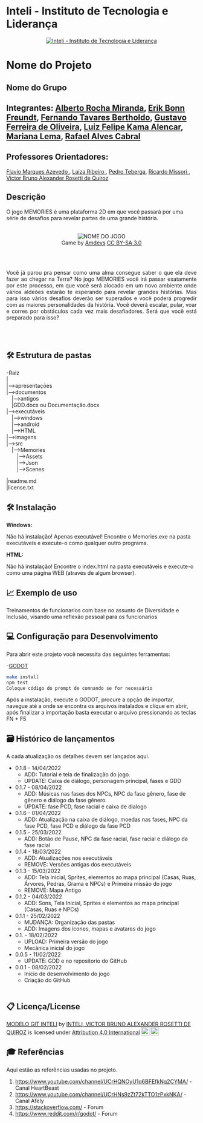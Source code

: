 # Inteli - Instituto de Tecnologia e Liderança 

<p align="center">
<a href= "https://www.inteli.edu.br/"><img src="https://www.inteli.edu.br/wp-content/uploads/2021/08/20172028/marca_1-2.png" alt="Inteli - Instituto de Tecnologia e Liderança" border="0"></a>
</p>

# Nome do Projeto

## Nome do Grupo

## Integrantes: <a href="//linkedin.com/in/alberto-da-rocha-miranda-614315232/">Alberto Rocha Miranda</a>, <a href="//linkedin.com/in/erik-bonn-freundt-119619210/">Erik Bonn Freundt</a>, <a href="//linkedin.com/in/fernando-tavares-bertholdo-199b60173/">Fernando Tavares Bertholdo</a>, <a href="//linkedin.com/in/gustavo-ferreira-aa8050220/">Gustavo Ferreira de Oliveira</a>, <a href="//linkedin.com/in/luiz-felipe-kama-alencar-722935142/">Luiz Felipe Kama Alencar</a>, <a href="//linkedin.com/in/mariana-lema-9861ba21b/">Mariana Lema</a>, <a href="//linkedin.com/in/rafael-alves-cabral/">Rafael Alves Cabral</a>

## Professores Orientadores: 
<a href="http://lattes.cnpq.br/2716416791407528" target="_blank" rel="noopener noreferrer"> Flavio Marques Azevedo </a>, 
<a href="http://lattes.cnpq.br/9324969584977927" target="_blank" rel="noopener noreferrer"> Laíza Ribeiro </a>, 
<a href="http://lattes.cnpq.br/2951162577564329" target="_blank" rel="noopener noreferrer"> Pedro Teberga</a>, 
<a href="http://lattes.cnpq.br/2327073767433655" target="_blank" rel="noopener noreferrer"> Ricardo Missori </a>,
<a href="http://lattes.cnpq.br/3254174044411983" target="_blank" rel="noopener noreferrer"> Victor Bruno Alexander Rosetti de Quiroz </a>

## Descrição

O jogo MEMORIES é uma plataforma 2D em que você passará por uma série de desafios para revelar partes de uma grande história.
<br><br>
<p align="center">
<img src="https://user-images.githubusercontent.com/65983794/162753737-11d2a118-fa6d-4ebd-b148-5b9169930e65.png" alt="NOME DO JOGO" border="0"><br>
  Game by <a href="#">Amdevs</a> <a rel="license" href="https://creativecommons.org/licenses/by-sa/3.0/">CC BY-SA 3.0</a>
</p>

<br><br>
<p align="justify">Você já parou pra pensar como uma alma consegue saber o que ela deve fazer ao chegar na Terra? 
No jogo MEMORIES você irá passar exatamente por este processo, em que você será alocado em um novo ambiente onde vários aldeões estarão te esperando para revelar grandes histórias. 
Mas para isso vários desafios deverão ser superados e você poderá progredir com as maiores personalidades da história. Você deverá escalar, pular, voar e corres por obstáculos cada vez mais desafiadores. Será que você está preparado para isso?</p>
<br><br>

## 🛠 Estrutura de pastas

-Raiz<br>
|<br>
|-->apresentações<br>
|-->documentos<br>
  &emsp;|-->antigos<br>
  &emsp;|GDD.docx ou Documentação.docx<br>
|-->executáveis<br>
  &emsp;|-->windows<br>
  &emsp;|-->android<br>
  &emsp;|-->HTML<br>
|-->imagens<br>
|-->src<br>
  &emsp;|-->Memories<br>
    &emsp;&emsp;|-->Assets<br>
    &emsp;&emsp;|-->Json<br>
    &emsp;&emsp;|-->Scenes<br>
  
|readme.md<br>
|license.txt<br>

## 🛠 Instalação

<b>Windows:</b>

Não há instalação! Apenas executável!
Encontre o Memories.exe na pasta executáveis e execute-o como qualquer outro programa.

<b>HTML:</b>

Não há instalação!
Encontre o index.html na pasta executáveis e execute-o como uma página WEB (através de algum browser).

## 📈 Exemplo de uso

Treinamentos de funcionarios com base no assunto de Diversidade e Inclusão, visando uma reflexão pessoal para os funcionarios

## 💻 Configuração para Desenvolvimento

Para abrir este projeto você necessita das seguintes ferramentas:

-<a href="https://godotengine.org/download">GODOT</a>

```sh
make install
npm test
Coloque código do prompt de comnando se for necessário
```
Após a instalação, execute o GODOT, procure a opção de importar, navegue até a onde se encontra os arquivos instalados e clique em abrir, após finalizar a importação basta executar o arquivo pressionando as teclas FN + F5 

## 🗃 Histórico de lançamentos

A cada atualização os detalhes devem ser lançados aqui.
* 0.1.8 - 14/04/2022
  * ADD: Tutorial e tela de finalização do jogo.
  * UPDATE: Caixa de diálogo, personagem principal, fases e GDD
* 0.1.7 - 08/04/2022
  * ADD: Músicas nas fases dos NPCs, NPC da fase gênero, fase de gênero e diálogo da fase gênero.
  * UPDATE: fase PCD, fase racial e caixa de dialogo
* 0.1.6 - 01/04/2022
  * ADD: Atualização na caixa de diálogo, moedas nas fases, NPC da fase PCD, fase PCD e diálogo da fase PCD
* 0.1.5 - 25/03/2022
  * ADD: Botão de Pause, NPC da fase racial, fase racial e diálogo da fase racial
* 0.1.4 - 18/03/2022
  * ADD: Atualizações nos executáveis
  * REMOVE: Versões antigas dos executáveis
* 0.1.3 - 15/03/2022
  * ADD: Tela Inicial, Sprites, elementos ao mapa principal (Casas, Ruas, Árvores, Pedras, Grama e NPCs) e Primeira missão do jogo
  * REMOVE: Mapa Antigo
* 0.1.2 - 04/03/2022
  * ADD: Sons, Tela Inicial, Sprites e elementos ao mapa principal (Casas, Ruas e NPCs)
* 0.1.1 - 25/02/2022
  * MUDANÇA: Organização das pastas
  * ADD: Imagens dos ícones, mapas e avatares do jogo
* 0.1. - 18/02/2022
  * UPLOAD: Primeira versão do jogo
  * Mecânica inicial do jogo
* 0.0.5 - 11/02/2022
  * UPDATE: GDD e no repositorio do GitHub
* 0.0.1 - 08/02/2022
  * Início de desenvolvimento do jogo
  * Criação do GitHub
<br><br>

## 📋 Licença/License

<p xmlns:cc="http://creativecommons.org/ns#" xmlns:dct="http://purl.org/dc/terms/"><a property="dct:title" rel="cc:attributionURL" href="https://github.com/Spidus/Teste_Final_1">MODELO GIT INTELI</a> by <a rel="cc:attributionURL dct:creator" property="cc:attributionName" href="https://www.yggbrasil.com.br/vr">INTELI, VICTOR BRUNO ALEXANDER ROSETTI DE QUIROZ</a> is licensed under <a href="http://creativecommons.org/licenses/by/4.0/?ref=chooser-v1" target="_blank" rel="license noopener noreferrer" style="display:inline-block;">Attribution 4.0 International<img style="height:22px!important;margin-left:3px;vertical-align:text-bottom;" src="https://mirrors.creativecommons.org/presskit/icons/cc.svg?ref=chooser-v1"><img style="height:22px!important;margin-left:3px;vertical-align:text-bottom;" src="https://mirrors.creativecommons.org/presskit/icons/by.svg?ref=chooser-v1"></a></p>

## 🎓 Referências

Aqui estão as referências usadas no projeto.

1. <https://www.youtube.com/channel/UCrHQNOyU1q6BFEfkNq2CYMA/> - Canal HeartBeast
2. <https://www.youtube.com/channel/UCrHNs9zZt72kTTO1zPxkNKA/> - Canal Afely
3. <https://stackoverflow.com/> - Forum
4. <https://www.reddit.com/r/godot/> - Forum
